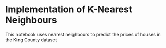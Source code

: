 # Implementation of K-Nearest Neighbours
This notebook uses nearest neighbours to predict the prices of houses in the King County dataset